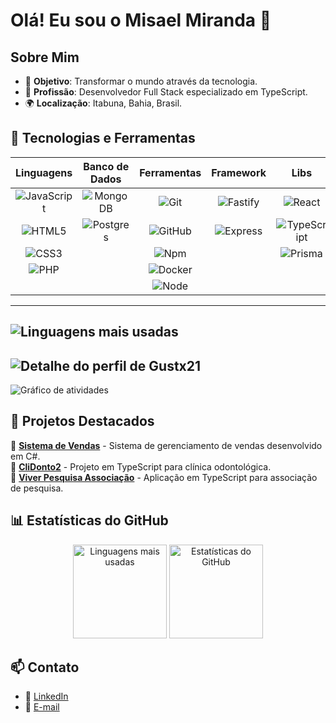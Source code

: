 # Olá! Eu sou o Misael Miranda 👋  

## Sobre Mim  

- 🎯 **Objetivo**: Transformar o mundo através da tecnologia.  
- 💼 **Profissão**: Desenvolvedor Full Stack especializado em TypeScript.  
- 🌍 **Localização**: Itabuna, Bahia, Brasil.  

## 🚀 Tecnologias e Ferramentas  

Linguagens | Banco de Dados | Ferramentas | Framework | Libs
:---: | :---: | :---: | :---: | :---: 
 ![JavaScript](https://img.shields.io/badge/-JavaScript-000000?style=for-the-badge&logo=javascript&logoColor=f5ec42) | ![MongoDB](https://img.shields.io/badge/-MongoDB-000000?style=for-the-badge&logo=mongodb&logoColor=306820) | ![Git](https://img.shields.io/badge/-Git-000000?style=for-the-badge&logo=git&logoColor=bf230f) | ![Fastify](https://img.shields.io/badge/-Fastify-000000?style=for-the-badge&logo=fastify&logoColor=26a5bf) | ![React](https://img.shields.io/badge/-ReactJS-000000?style=for-the-badge&logo=react&logoColor=26a5bf)
 ![HTML5](https://img.shields.io/badge/-HTML5-000000?style=for-the-badge&logo=HTML5&logoColor=ed5c0e) | ![Postgres](https://img.shields.io/badge/-Postgres-000000?style=for-the-badge&logo=postgresql&logoColor=26a5bf) | ![GitHub](https://img.shields.io/badge/-GitHub-000000?style=for-the-badge&logo=github&logoColor=fff) | ![Express](https://img.shields.io/badge/-Express-000000?style=for-the-badge&logo=express&logoColor=C468DB) | ![TypeScript](https://img.shields.io/badge/-TypeScript-000000?style=for-the-badge&logo=typescript&logoColor=0e81ed) | |
 ![CSS3](https://img.shields.io/badge/-CSS3-000000?style=for-the-badge&logo=CSS3&logoColor=0e81ed) |  | ![Npm](https://img.shields.io/badge/-Npm-000000?style=for-the-badge&logo=npm&logoColor=C70601) | | ![Prisma](https://img.shields.io/badge/-Prisma-000000?style=for-the-badge&logo=prisma&logoColor=26a5bf)
 ![PHP](https://img.shields.io/badge/-PHP-000000?style=for-the-badge&logo=PHP&logoColor=C468DB) | | ![Docker](https://img.shields.io/badge/-Docker-000000?style=for-the-badge&logo=Docker&logoColor=26a5bf) |
 | | | ![Node](https://img.shields.io/badge/-Nodejs-000000?style=for-the-badge&logo=node.js&logoColor=306820)
---
 ![Linguagens mais usadas](https://github-readme-stats.vercel.app/api/top-langs/?username=gustx21&layout=compact&langs_count=7&theme=github_dark)
---
 ![Detalhe do perfil de Gustx21](https://github-readme-stats.vercel.app/api?username=gustx21&show_icons=true&theme=github_dark&include_all_commits=true&count_private=true)
---
 ![Gráfico de atividades](https://github-readme-activity-graph.vercel.app/graph?username=gustx21&radius=16&theme=react&area=true&order=5") 

## 📌 Projetos Destacados  

🔹 [**Sistema de Vendas**](https://github.com/misereitor/SistemaDeVendas) - Sistema de gerenciamento de vendas desenvolvido em C#.  
🔹 [**CliDonto2**](https://github.com/misereitor/clidonto2) - Projeto em TypeScript para clínica odontológica.  
🔹 [**Viver Pesquisa Associação**](https://github.com/misereitor/viverpesquisaassociacao) - Aplicação em TypeScript para associação de pesquisa.  

## 📊 Estatísticas do GitHub  

<p align="center">
  <img height="150em" src="https://github-readme-stats.vercel.app/api/top-langs/?username=misereitor&layout=compact&theme=synthwave" alt="Linguagens mais usadas"/>
  <img height="150em" src="https://github-readme-stats.vercel.app/api?username=misereitor&show_icons=true&theme=synthwave" alt="Estatísticas do GitHub"/>
</p>

## 📫 Contato  

- 💼 [LinkedIn](https://www.linkedin.com/in/misaelmiranda)  
- 📧 [E-mail](mailto:seuemail@example.com)  

